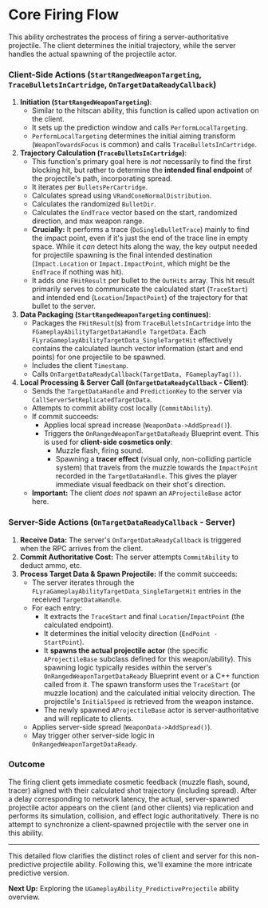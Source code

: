 # Core Firing Flow

This ability orchestrates the process of firing a server-authoritative projectile. The client determines the initial trajectory, while the server handles the actual spawning of the projectile actor.

### Client-Side Actions (`StartRangedWeaponTargeting`, `TraceBulletsInCartridge`, `OnTargetDataReadyCallback`)

1. **Initiation (`StartRangedWeaponTargeting`)**:
   * Similar to the hitscan ability, this function is called upon activation on the client.
   * It sets up the prediction window and calls `PerformLocalTargeting`.
   * `PerformLocalTargeting` determines the initial aiming transform (`WeaponTowardsFocus` is common) and calls `TraceBulletsInCartridge`.
2. **Trajectory Calculation (`TraceBulletsInCartridge`)**:
   * This function's primary goal here is _not_ necessarily to find the first blocking hit, but rather to determine the **intended final endpoint** of the projectile's path, incorporating spread.
   * It iterates per `BulletsPerCartridge`.
   * Calculates spread using `VRandConeNormalDistribution`.
   * Calculates the randomized `BulletDir`.
   * Calculates the `EndTrace` vector based on the start, randomized direction, and max weapon range.
   * **Crucially:** It performs a trace (`DoSingleBulletTrace`) mainly to find the impact point, even if it's just the end of the trace line in empty space. While it _can_ detect hits along the way, the key output needed for projectile spawning is the final intended destination (`Impact.Location` or `Impact.ImpactPoint`, which might be the `EndTrace` if nothing was hit).
   * It adds _one_ `FHitResult` per bullet to the `OutHits` array. This hit result primarily serves to communicate the calculated start (`TraceStart`) and intended end (`Location`/`ImpactPoint`) of the trajectory for that bullet to the server.
3. **Data Packaging (`StartRangedWeaponTargeting` continues)**:
   * Packages the `FHitResult`(s) from `TraceBulletsInCartridge` into the `FGameplayAbilityTargetDataHandle TargetData`. Each `FLyraGameplayAbilityTargetData_SingleTargetHit` effectively contains the calculated launch vector information (start and end points) for one projectile to be spawned.
   * Includes the client `Timestamp`.
   * Calls `OnTargetDataReadyCallback(TargetData, FGameplayTag())`.
4. **Local Processing & Server Call (`OnTargetDataReadyCallback` - Client)**:
   * Sends the `TargetDataHandle` and `PredictionKey` to the server via `CallServerSetReplicatedTargetData`.
   * Attempts to commit ability cost locally (`CommitAbility`).
   * If commit succeeds:
     * Applies local spread increase (`WeaponData->AddSpread()`).
     * Triggers the `OnRangedWeaponTargetDataReady` Blueprint event. This is used for **client-side cosmetics only**:
       * Muzzle flash, firing sound.
       * Spawning a **tracer effect** (visual only, non-colliding particle system) that travels from the muzzle towards the `ImpactPoint` recorded in the `TargetDataHandle`. This gives the player immediate visual feedback on their shot's direction.
   * **Important:** The client _does not_ spawn an `AProjectileBase` actor here.

### Server-Side Actions (`OnTargetDataReadyCallback` - Server)

1. **Receive Data:** The server's `OnTargetDataReadyCallback` is triggered when the RPC arrives from the client.
2. **Commit Authoritative Cost:** The server attempts `CommitAbility` to deduct ammo, etc.
3. **Process Target Data & Spawn Projectile:** If the commit succeeds:
   * The server iterates through the `FLyraGameplayAbilityTargetData_SingleTargetHit` entries in the received `TargetDataHandle`.
   * For each entry:
     * It extracts the `TraceStart` and final `Location`/`ImpactPoint` (the calculated endpoint).
     * It determines the initial velocity direction (`EndPoint - StartPoint`).
     * It **spawns the actual projectile actor** (the specific `AProjectileBase` subclass defined for this weapon/ability). This spawning logic typically resides within the server's `OnRangedWeaponTargetDataReady` Blueprint event or a C++ function called from it. The spawn transform uses the `TraceStart` (or muzzle location) and the calculated initial velocity direction. The projectile's `InitialSpeed` is retrieved from the weapon instance.
     * The newly spawned `AProjectileBase` actor is server-authoritative and will replicate to clients.
   * Applies server-side spread (`WeaponData->AddSpread()`).
   * May trigger other server-side logic in `OnRangedWeaponTargetDataReady`.

### Outcome

The firing client gets immediate cosmetic feedback (muzzle flash, sound, tracer) aligned with their calculated shot trajectory (including spread). After a delay corresponding to network latency, the actual, server-spawned projectile actor appears on the client (and other clients) via replication and performs its simulation, collision, and effect logic authoritatively. There is no attempt to synchronize a client-spawned projectile with the server one in this ability.

***

This detailed flow clarifies the distinct roles of client and server for this non-predictive projectile ability. Following this, we'll examine the more intricate predictive version.

**Next Up:** Exploring the `UGameplayAbility_PredictiveProjectile` ability overview.
